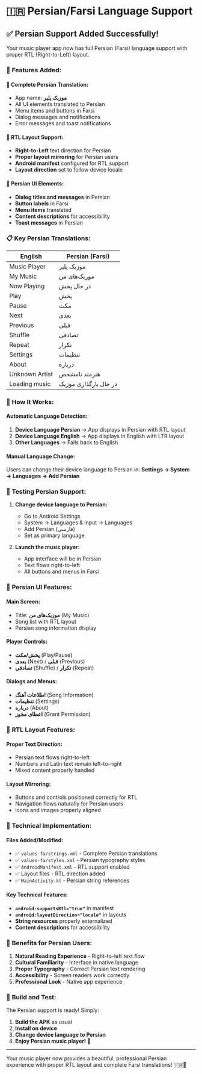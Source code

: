 # 🇮🇷 Persian/Farsi Language Support

## ✅ Persian Support Added Successfully!

Your music player app now has full Persian (Farsi) language support with proper RTL (Right-to-Left) layout.

### 🎯 **Features Added:**

#### **📱 Complete Persian Translation:**
- App name: **موزیک پلیر**
- All UI elements translated to Persian
- Menu items and buttons in Farsi
- Dialog messages and notifications
- Error messages and toast notifications

#### **🔄 RTL Layout Support:**
- **Right-to-Left** text direction for Persian
- **Proper layout mirroring** for Persian users
- **Android manifest** configured for RTL support
- **Layout direction** set to follow device locale

#### **🎨 Persian UI Elements:**
- **Dialog titles and messages** in Persian
- **Button labels** in Farsi
- **Menu items** translated
- **Content descriptions** for accessibility
- **Toast messages** in Persian

### 📋 **Key Persian Translations:**

| English | Persian (Farsi) |
|---------|-----------------|
| Music Player | موزیک پلیر |
| My Music | موزیک‌های من |
| Now Playing | در حال پخش |
| Play | پخش |
| Pause | مکث |
| Next | بعدی |
| Previous | قبلی |
| Shuffle | تصادفی |
| Repeat | تکرار |
| Settings | تنظیمات |
| About | درباره |
| Unknown Artist | هنرمند نامشخص |
| Loading music | در حال بارگذاری موزیک |

### 🔧 **How It Works:**

#### **Automatic Language Detection:**
1. **Device Language Persian** → App displays in Persian with RTL layout
2. **Device Language English** → App displays in English with LTR layout
3. **Other Languages** → Falls back to English

#### **Manual Language Change:**
Users can change their device language to Persian in:
**Settings → System → Languages → Add Persian**

### 📱 **Testing Persian Support:**

1. **Change device language to Persian:**
   - Go to Android Settings
   - System → Languages & input → Languages
   - Add Persian (فارسی)
   - Set as primary language

2. **Launch the music player:**
   - App interface will be in Persian
   - Text flows right-to-left
   - All buttons and menus in Farsi

### 🎵 **Persian UI Features:**

#### **Main Screen:**
- Title: **موزیک‌های من** (My Music)
- Song list with RTL layout
- Persian song information display

#### **Player Controls:**
- **پخش/مکث** (Play/Pause)
- **بعدی** (Next) / **قبلی** (Previous)  
- **تصادفی** (Shuffle) / **تکرار** (Repeat)

#### **Dialogs and Menus:**
- **اطلاعات آهنگ** (Song Information)
- **تنظیمات** (Settings)
- **درباره** (About)
- **اعطای مجوز** (Grant Permission)

### 🔄 **RTL Layout Features:**

#### **Proper Text Direction:**
- Persian text flows right-to-left
- Numbers and Latin text remain left-to-right
- Mixed content properly handled

#### **Layout Mirroring:**
- Buttons and controls positioned correctly for RTL
- Navigation flows naturally for Persian users
- Icons and images properly aligned

### 📁 **Technical Implementation:**

#### **Files Added/Modified:**
- ✅ `values-fa/strings.xml` - Complete Persian translations
- ✅ `values-fa/styles.xml` - Persian typography styles
- ✅ `AndroidManifest.xml` - RTL support enabled
- ✅ Layout files - RTL direction added
- ✅ `MainActivity.kt` - Persian string references

#### **Key Technical Features:**
- **`android:supportsRtl="true"`** in manifest
- **`android:layoutDirection="locale"`** in layouts
- **String resources** properly externalized
- **Content descriptions** for accessibility

### 🎉 **Benefits for Persian Users:**

1. **Natural Reading Experience** - Right-to-left text flow
2. **Cultural Familiarity** - Interface in native language
3. **Proper Typography** - Correct Persian text rendering
4. **Accessibility** - Screen readers work correctly
5. **Professional Look** - Native app experience

### 🚀 **Build and Test:**

The Persian support is ready! Simply:

1. **Build the APK** as usual
2. **Install on device**
3. **Change device language to Persian**
4. **Enjoy Persian music player!** 🎵

---

Your music player now provides a beautiful, professional Persian experience with proper RTL layout and complete Farsi translations! 🇮🇷💙